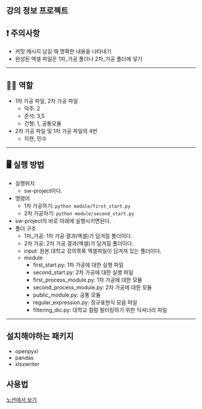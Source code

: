 ## 강의 정보 프로젝트

## **❗** 주의사항
- 커밋 메시지 남길 때 명확한 내용을 나타내기
- 완성된 엑셀 파일은 1차_가공 폴더나 2차_가공 폴더에 넣기
---
## **🤼‍♂️** 역할
- 1차 가공 파일, 2차 가공 파일
    - 덕주: 2
    - 준석: 3,5
    - 건형: 1, 공통모듈
- 2차 가공 파일 및 1차 가공 파일의 4번 
    - 지현, 민수
---
## **🖥️** 실행 방법
- 실행위치
    - sw-project이다.
- 명령어
    - 1차 가공하기: `python module/first_start.py`
    - 2차 가공하기: `python module/second_start.py`
- sw-project의 바로 아래에 실행시키면된다.
- 폴더 구조
    - 1차_가공: 1차 가공 결과(엑셀)가 담겨질 폴더이다.
    - 2차 가공: 2차 가공 결과(엑셀)가 담겨질 폴더이다.
    - input: 원본 대학교 강의목록 엑셀파일이 담겨져 있는 폴더이다.
    - module
        - first_start.py: 1차 가공에 대한 실행 파일
        - second_start.py: 2차 가공에 대한 실행 파일
        - first_process_module.py: 1차 가공에 대한 모듈
        - second_process_module.py: 2차 가공에 대한 모듈
        - public_module.py: 공통 모듈
        - regular_expression.py: 정규표현식 모음 파일
        - filtering_dic.py: 대학교 컬럼 필터링하기 위한 딕셔너리 파일
---
## 설치해야하는 패키지
- openpyxl
- pandas
- xlsxwriter

## 사용법
[노션에서 보기](https://gunbro.notion.site/1-2-fa0916730f5d4b76923823ea14a2c2c4)

